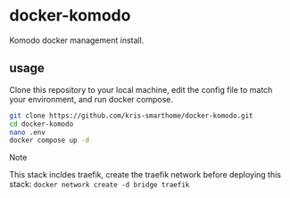 # docker-komodo
Komodo docker management install.


## usage
Clone this repository to your local machine, edit the config file to match your environment, and run docker compose.

```bash
git clone https://github.com/kris-smarthome/docker-komodo.git
cd docker-komodo
nano .env
docker compose up -d
```

> [!NOTE]
> This stack incldes traefik, create the traefik network before deploying this stack: `docker network create -d bridge traefik`
